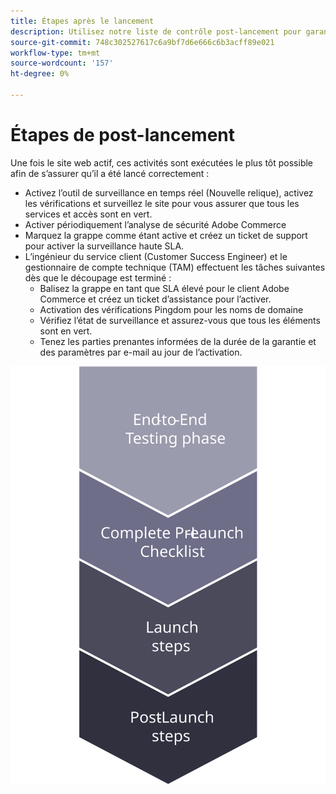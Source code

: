 ```yaml
---
title: Étapes après le lancement
description: Utilisez notre liste de contrôle post-lancement pour garantir une mise en oeuvre fluide du site Commerce Adobe.
source-git-commit: 748c302527617c6a9bf7d6e666c6b3acff89e021
workflow-type: tm+mt
source-wordcount: '157'
ht-degree: 0%

---
```



# Étapes de post-lancement

Une fois le site web actif, ces activités sont exécutées le plus tôt possible afin de s’assurer qu’il a été lancé correctement :

- Activez l’outil de surveillance en temps réel (Nouvelle relique), activez les vérifications et surveillez le site pour vous assurer que tous les services et accès sont en vert.
- Activer périodiquement l’analyse de sécurité Adobe Commerce
- Marquez la grappe comme étant active et créez un ticket de support pour activer la surveillance haute SLA.
- L’ingénieur du service client (Customer Success Engineer) et le gestionnaire de compte technique (TAM) effectuent les tâches suivantes dès que le découpage est terminé :
   - Balisez la grappe en tant que SLA élevé pour le client Adobe Commerce et créez un ticket d’assistance pour l’activer.
   - Activation des vérifications Pingdom pour les noms de domaine
   - Vérifiez l’état de surveillance et assurez-vous que tous les éléments sont en vert.
   - Tenez les parties prenantes informées de la durée de la garantie et des paramètres par e-mail au jour de l’activation.

![Diagramme présentant la phase 4 du processus de lancement](../../assets/playbooks/launch-steps-4.svg)
